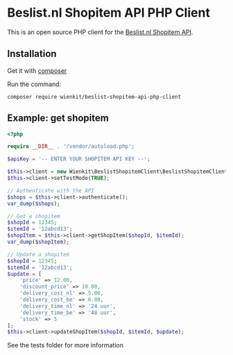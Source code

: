 # Beslist.nl Shopitem API PHP Client
This is an open source PHP client for the [Beslist.nl Shopitem API](http://www.beslist.nl/).

## Installation
Get it with [composer](https://getcomposer.org)

Run the command:
```
composer require wienkit/beslist-shopitem-api-php-client
```

## Example: get shopitem
```php
<?php

require __DIR__ . '/vendor/autoload.php';

$apiKey = '-- ENTER YOUR SHOPITEM API KEY --';

$this->client = new Wienkit\BeslistShopitemClient\BeslistShopitemClient($apiKey);
$this->client->setTestMode(TRUE);

// Authenticate with the API
$shops = $this->client->authenticate();
var_dump($shops);

// Get a shopitem
$shopId = 12345;
$itemId = '12abcd13';
$shopItem = $this->client->getShopItem($shopId, $itemId);
var_dump($shopItem);

// Update a shopitem
$shopId = 12345;
$itemId = '12abcd13';
$update = [
    'price' => 12.00,
    'discount_price' => 10.00,
    'delivery_cost_nl' => 5.00,
    'delivery_cost_be' => 6.00,
    'delivery_time_nl' => '24 uur',
    'delivery_time_be' => '48 uur',
    'stock' => 5
];
$this->client->updateShopItem($shopId, $itemId, $update);
```

See the tests folder for more information
